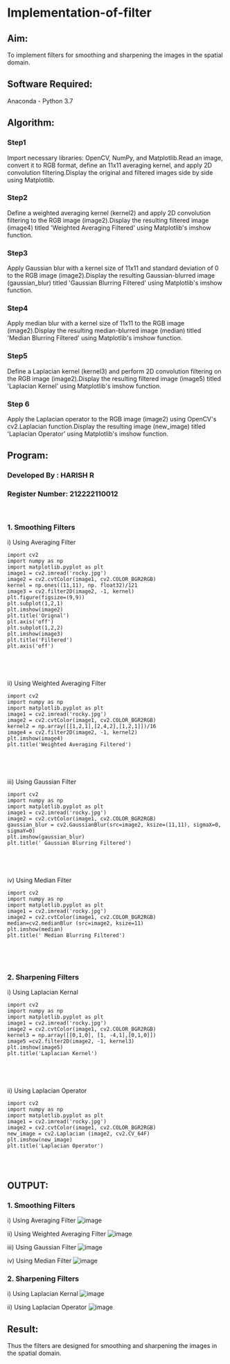 # Implementation-of-filter
## Aim:
To implement filters for smoothing and sharpening the images in the spatial domain.

## Software Required:
Anaconda - Python 3.7

## Algorithm:
### Step1
Import necessary libraries: OpenCV, NumPy, and Matplotlib.Read an image, convert it to RGB
format, define an 11x11 averaging kernel, and apply 2D convolution filtering.Display the original
and filtered images side by side using Matplotlib.

### Step2
Define a weighted averaging kernel (kernel2) and apply 2D convolution filtering to the RGB image
(image2).Display the resulting filtered image (image4) titled 'Weighted Averaging Filtered' using
Matplotlib's imshow function.

### Step3
Apply Gaussian blur with a kernel size of 11x11 and standard deviation of 0 to the RGB image
(image2).Display the resulting Gaussian-blurred image (gaussian_blur) titled 'Gaussian Blurring
Filtered' using Matplotlib's imshow function.

### Step4
Apply median blur with a kernel size of 11x11 to the RGB image (image2).Display the resulting
median-blurred image (median) titled 'Median Blurring Filtered' using Matplotlib's imshow
function.


### Step5
Define a Laplacian kernel (kernel3) and perform 2D convolution filtering on the RGB image
(image2).Display the resulting filtered image (image5) titled 'Laplacian Kernel' using Matplotlib's
imshow function.

### Step 6
Apply the Laplacian operator to the RGB image (image2) using OpenCV's cv2.Laplacian
function.Display the resulting image (new_image) titled 'Laplacian Operator' using Matplotlib's
imshow function.

## Program:
### Developed By   : HARISH R
### Register Number: 212222110012
</br>

### 1. Smoothing Filters

i) Using Averaging Filter
```
import cv2
import numpy as np
import matplotlib.pyplot as plt
image1 = cv2.imread('rocky.jpg')
image2 = cv2.cvtColor(image1, cv2.COLOR_BGR2RGB)
kernel = np.ones((11,11), np. float32)/121
image3 = cv2.filter2D(image2, -1, kernel)
plt.figure(figsize=(9,9))
plt.subplot(1,2,1)
plt.imshow(image2)
plt.title('Orignal')
plt.axis('off')
plt.subplot(1,2,2)
plt.imshow(image3)
plt.title('Filtered')
plt.axis('off')





```
ii) Using Weighted Averaging Filter
```
import cv2
import numpy as np
import matplotlib.pyplot as plt
image1 = cv2.imread('rocky.jpg')
image2 = cv2.cvtColor(image1, cv2.COLOR_BGR2RGB)
kernel2 = np.array([[1,2,1],[2,4,2],[1,2,1]])/16
image4 = cv2.filter2D(image2, -1, kernel2)
plt.imshow(image4)
plt.title('Weighted Averaging Filtered')





```
iii) Using Gaussian Filter
```
import cv2
import numpy as np
import matplotlib.pyplot as plt
image1 = cv2.imread('rocky.jpg')
image2 = cv2.cvtColor(image1, cv2.COLOR_BGR2RGB)
gaussian_blur = cv2.GaussianBlur(src=image2, ksize=(11,11), sigmaX=0, sigmaY=0)
plt.imshow(gaussian_blur)
plt.title(' Gaussian Blurring Filtered')





```

iv) Using Median Filter
```
import cv2
import numpy as np
import matplotlib.pyplot as plt
image1 = cv2.imread('rocky.jpg')
image2 = cv2.cvtColor(image1, cv2.COLOR_BGR2RGB)
median=cv2.medianBlur (src=image2, ksize=11)
plt.imshow(median)
plt.title(' Median Blurring Filtered')





```

### 2. Sharpening Filters
i) Using Laplacian Kernal
```
import cv2
import numpy as np
import matplotlib.pyplot as plt
image1 = cv2.imread('rocky.jpg')
image2 = cv2.cvtColor(image1, cv2.COLOR_BGR2RGB)
kernel3 = np.array([[0,1,0], [1, -4,1],[0,1,0]])
image5 =cv2.filter2D(image2, -1, kernel3)
plt.imshow(image5)
plt.title('Laplacian Kernel')





```
ii) Using Laplacian Operator
```
import cv2
import numpy as np
import matplotlib.pyplot as plt
image1 = cv2.imread('rocky.jpg')
image2 = cv2.cvtColor(image1, cv2.COLOR_BGR2RGB)
new_image = cv2.Laplacian (image2, cv2.CV_64F)
plt.imshow(new_image)
plt.title('Laplacian Operator')




```

## OUTPUT:
### 1. Smoothing Filters

i) Using Averaging Filter
![image](https://github.com/swedha333/Implementation-of-filter/assets/117935868/14823072-ce71-446f-9f4d-2f1eae0ac3fc)


ii) Using Weighted Averaging Filter
![image](https://github.com/swedha333/Implementation-of-filter/assets/117935868/68e700d7-15b7-4000-8b59-f02bddcac642)

iii) Using Gaussian Filter
![image](https://github.com/swedha333/Implementation-of-filter/assets/117935868/98e179b2-3332-4e52-9389-5c2fae5bd3a6)


iv) Using Median Filter
![image](https://github.com/swedha333/Implementation-of-filter/assets/117935868/02d04d8d-72ff-4bd2-9b57-494a7219de8f)

### 2. Sharpening Filters


i) Using Laplacian Kernal
![image](https://github.com/swedha333/Implementation-of-filter/assets/117935868/4ae14f34-f177-4b9a-950e-5378b06b339f)


ii) Using Laplacian Operator
![image](https://github.com/swedha333/Implementation-of-filter/assets/117935868/541b841f-7704-4c30-b9c1-e8d53726437b)


## Result:
Thus the filters are designed for smoothing and sharpening the images in the spatial domain.
